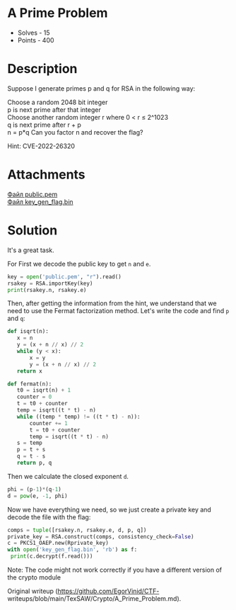 # A Prime Problem  
- Solves - 15  
- Points - 400  
#  
# Description  
Suppose I generate primes p and q for RSA in the following way:

Choose a random 2048 bit integer  
p is next prime after that integer  
Choose another random integer r where 0 < r ≤ 2^1023  
q is next prime after r + p  
n = p*q Can you factor n and recover the flag?

Hint: CVE-2022-26320  
# Attachments  
[Файл public.pem](./sources/public.pem)  
[Файл key_gen_flag.bin](./sources/key_gen_flag.bin)  
# Solution  
It's a great task.

For First we decode the public key to get `n` and `e`.

```python  
key = open('public.pem', "r").read()  
rsakey = RSA.importKey(key)  
print(rsakey.n, rsakey.e)  
```  
Then, after getting the information from the hint, we understand that we need
to use the Fermat factorization method. Let's write the code and find `p` and
`q`:

```python  
def isqrt(n):  
   x = n  
   y = (x + n // x) // 2  
   while (y < x):  
       x = y  
       y = (x + n // x) // 2  
   return x

def fermat(n):  
   t0 = isqrt(n) + 1  
   counter = 0  
   t = t0 + counter  
   temp = isqrt((t * t) - n)  
   while ((temp * temp) != ((t * t) - n)):  
       counter += 1  
       t = t0 + counter  
       temp = isqrt((t * t) - n)  
   s = temp  
   p = t + s  
   q = t - s  
   return p, q  
```

Then we calculate the closed exponent `d`.

```python  
phi = (p-1)*(q-1)  
d = pow(e, -1, phi)  
```

Now we have everything we need, so we just create a private key and decode the
file with the flag:

```python  
comps = tuple([rsakey.n, rsakey.e, d, p, q])  
private_key = RSA.construct(comps, consistency_check=False)  
c = PKCS1_OAEP.new(Rprivate_key)  
with open('key_gen_flag.bin', 'rb') as f:  
 print(c.decrypt(f.read()))  
```  
Note: The code might not work correctly if you have a different version of the
crypto module  

Original writeup (https://github.com/EgorVinid/CTF-
writeups/blob/main/TexSAW/Crypto/A_Prime_Problem.md).